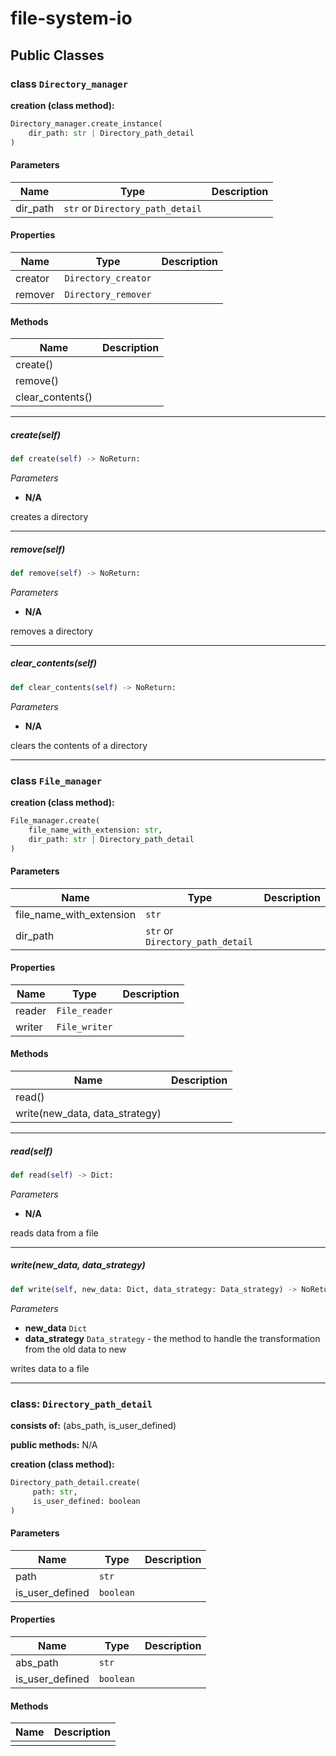 # file-system-io

## Public Classes

### class `Directory_manager`

**creation (class method):**

```python
Directory_manager.create_instance(
	dir_path: str | Directory_path_detail
)
```

#### Parameters

| Name     | Type                             | Description |
| -------- | -------------------------------- | ----------- |
| dir_path | `str` or `Directory_path_detail` |             |

#### Properties

| Name    | Type                | Description |
| ------- | ------------------- | ----------- |
| creator | `Directory_creator` |             |
| remover | `Directory_remover` |             |

#### Methods

| Name             | Description |
| ---------------- | ----------- |
| create()         |             |
| remove()         |             |
| clear_contents() |             |

---

##### create(self)

```python
def create(self) -> NoReturn:
```

_Parameters_

- **N/A**

creates a directory

---

##### remove(self)

```python
def remove(self) -> NoReturn:
```

_Parameters_

- **N/A**

removes a directory

---

##### clear_contents(self)

```python
def clear_contents(self) -> NoReturn:
```

_Parameters_

- **N/A**

clears the contents of a directory

---

### class `File_manager`

**creation (class method):**

```python
File_manager.create(
	file_name_with_extension: str,
	dir_path: str | Directory_path_detail
)
```

#### Parameters

| Name                     | Type                             | Description |
| ------------------------ | -------------------------------- | ----------- |
| file_name_with_extension | `str`                            |             |
| dir_path                 | `str` or `Directory_path_detail` |             |

#### Properties

| Name   | Type          | Description |
| ------ | ------------- | ----------- |
| reader | `File_reader` |             |
| writer | `File_writer` |             |

#### Methods

| Name                           | Description |
| ------------------------------ | ----------- |
| read()                         |             |
| write(new_data, data_strategy) |             |

---

##### read(self)

```python
def read(self) -> Dict:
```

_Parameters_

- **N/A**

reads data from a file

---

##### write(new_data, data_strategy)

```python
def write(self, new_data: Dict, data_strategy: Data_strategy) -> NoReturn:
```

_Parameters_

- **new_data** `Dict`
- **data_strategy** `Data_strategy` - the method to handle the transformation from the old data to new

writes data to a file

---

### class: `Directory_path_detail`

**consists of:** (abs_path, is_user_defined)

**public methods:** N/A

**creation (class method):**

```python
Directory_path_detail.create(
	 path: str,
	 is_user_defined: boolean
)
```

#### Parameters

| Name            | Type      | Description |
| --------------- | --------- | ----------- |
| path            | `str`     |             |
| is_user_defined | `boolean` |             |

#### Properties

| Name            | Type      | Description |
| --------------- | --------- | ----------- |
| abs_path        | `str`     |             |
| is_user_defined | `boolean` |             |

#### Methods

| Name | Description |
| ---- | ----------- |
|      |             |
